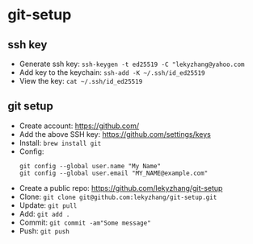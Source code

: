 # git-setup

## ssh key
- Generate ssh key: `ssh-keygen -t ed25519 -C "lekyzhang@yahoo.com`
- Add key to the keychain: `ssh-add -K ~/.ssh/id_ed25519`
- View the key: `cat ~/.ssh/id_ed25519`

## git setup
- Create account: https://github.com/
- Add the above SSH key: https://github.com/settings/keys
- Install: `brew install git`
- Config:
  ```
  git config --global user.name "My Name"
  git config --global user.email "MY_NAME@example.com"
  ```
- Create a public repo: https://github.com/lekyzhang/git-setup
- Clone: `git clone git@github.com:lekyzhang/git-setup.git`
- Update: `git pull`
- Add: `git add .`
- Commit: `git commit -am"Some message"`
- Push: `git push`


